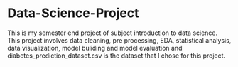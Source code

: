 # Data-Science-Project
This is my semester end project of subject introduction to data science. This project involves data cleaning, pre processing, EDA, statistical analysis, data visualization, model buliding and model evaluation and diabetes_prediction_dataset.csv is the dataset that I chose for this project.
